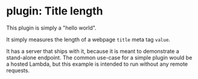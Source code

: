 # plugin: Title length

This plugin is simply a "hello world".

It simply measures the length of a webpage `title` meta tag `value`.

It has a server that ships with it, because it is meant to demonstrate a stand-alone endpoint. The common use-case for a simple plugin would be a hosted Lambda, but this example is intended to run without any remote requests.

